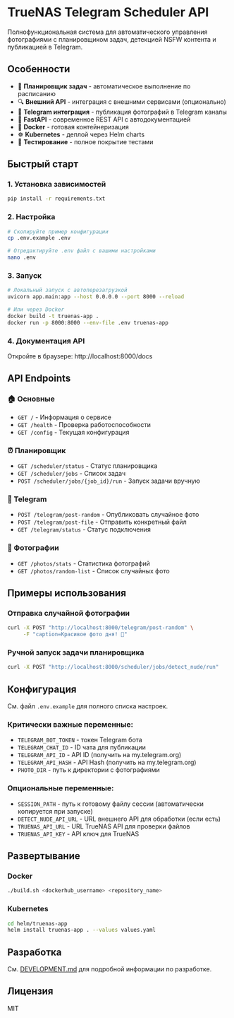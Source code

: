 # TrueNAS Telegram Scheduler API

Полнофункциональная система для автоматического управления фотографиями с планировщиком задач, детекцией NSFW контента и публикацией в Telegram.

## Особенности

- 📅 **Планировщик задач** - автоматическое выполнение по расписанию
- 🔍 **Внешний API** - интеграция с внешними сервисами (опционально)
- 📸 **Telegram интеграция** - публикация фотографий в Telegram каналы
- 🚀 **FastAPI** - современное REST API с автодокументацией
- 🐳 **Docker** - готовая контейнеризация
- ☸️ **Kubernetes** - деплой через Helm charts
- 🧪 **Тестирование** - полное покрытие тестами

## Быстрый старт

### 1. Установка зависимостей
```bash
pip install -r requirements.txt
```

### 2. Настройка
```bash
# Скопируйте пример конфигурации
cp .env.example .env

# Отредактируйте .env файл с вашими настройками
nano .env
```

### 3. Запуск
```bash
# Локальный запуск с автоперезагрузкой
uvicorn app.main:app --host 0.0.0.0 --port 8000 --reload

# Или через Docker
docker build -t truenas-app .
docker run -p 8000:8000 --env-file .env truenas-app
```

### 4. Документация API
Откройте в браузере: http://localhost:8000/docs

## API Endpoints

### 🏠 Основные
- `GET /` - Информация о сервисе
- `GET /health` - Проверка работоспособности
- `GET /config` - Текущая конфигурация

### ⏰ Планировщик
- `GET /scheduler/status` - Статус планировщика
- `GET /scheduler/jobs` - Список задач
- `POST /scheduler/jobs/{job_id}/run` - Запуск задачи вручную

### 📱 Telegram
- `POST /telegram/post-random` - Опубликовать случайное фото
- `POST /telegram/post-file` - Отправить конкретный файл
- `GET /telegram/status` - Статус подключения

### 📸 Фотографии
- `GET /photos/stats` - Статистика фотографий
- `GET /photos/random-list` - Список случайных фото



## Примеры использования

### Отправка случайной фотографии
```bash
curl -X POST "http://localhost:8000/telegram/post-random" \
     -F "caption=Красивое фото дня! 📸"
```



### Ручной запуск задачи планировщика
```bash
curl -X POST "http://localhost:8000/scheduler/jobs/detect_nude/run"
```

## Конфигурация

См. файл `.env.example` для полного списка настроек.

### Критически важные переменные:
- `TELEGRAM_BOT_TOKEN` - токен Telegram бота
- `TELEGRAM_CHAT_ID` - ID чата для публикации
- `TELEGRAM_API_ID` - API ID (получить на my.telegram.org)
- `TELEGRAM_API_HASH` - API Hash (получить на my.telegram.org)
- `PHOTO_DIR` - путь к директории с фотографиями

### Опциональные переменные:
- `SESSION_PATH` - путь к готовому файлу сессии (автоматически копируется при запуске)
- `DETECT_NUDE_API_URL` - URL внешнего API для обработки (если есть)
- `TRUENAS_API_URL` - URL TrueNAS API для проверки файлов
- `TRUENAS_API_KEY` - API ключ для TrueNAS

## Развертывание

### Docker
```bash
./build.sh <dockerhub_username> <repository_name>
```

### Kubernetes
```bash
cd helm/truenas-app
helm install truenas-app . --values values.yaml
```

## Разработка

См. [DEVELOPMENT.md](DEVELOPMENT.md) для подробной информации по разработке.

## Лицензия

MIT 